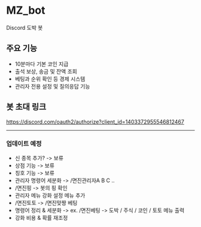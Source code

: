 # MZ_bot

Discord 도박 봇

## 주요 기능
- 10분마다 기본 코인 지급
- 출석 보상, 송금 및 잔액 조회
- 베팅과 순위 확인 등 경제 시스템
- 관리자 전용 설정 및 질의응답 기능

## 봇 초대 링크
https://discord.com/oauth2/authorize?client_id=1403372955546812467

---

### 업데이트 예정
- 신 종목 추가? -> 보류
- 상점 기능 -> 보류
- 칭호 기능 -> 보류
- 관리자 명령어 세분화 -> /면진관리자A B C ..
- /면진핑 -> 봇의 핑 확인
- 관리자 메뉴 강화 설정 메뉴 추가
- /면진토토 -> /면진맞짱 베팅
- 명령어 정리 & 세분화 -> ex. /면진베팅 -> 도박 / 주식 / 코인 / 토토 메뉴 출력
- 강화 비용 & 확률 재조정
